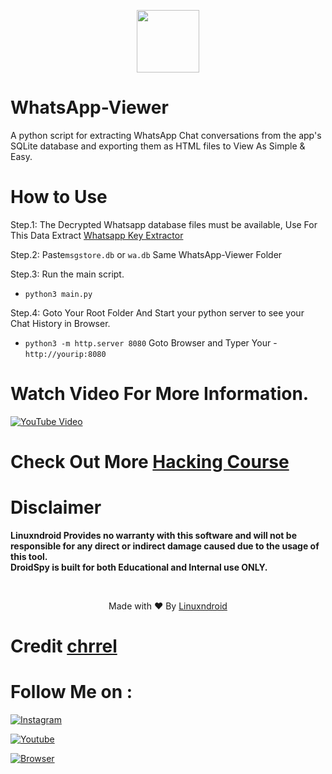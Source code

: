 <p align="center">
<img src="https://blogger.googleusercontent.com/img/b/R29vZ2xl/AVvXsEhOe-tzXfWFtQ6pew7MCq8rPtn6aY-HfBfGBTcnupqllQJ6kf1aWqszKyqgZ9yHntK-wBkAw1AedZFzzLUipNmMEBBixkhpeeTeJVBpBld7LW2YA4ZjnzSUuCx9Ou_16jVmjLZRTCJer-nUTIZcwqRNc7TEZZCX35vGJ8_zpH01QhYI6okNQcL7B-7idQ/s320/20230509_103108.png" height="100"><br>

# WhatsApp-Viewer
A python script for extracting WhatsApp Chat conversations from the app's SQLite database and exporting them as HTML files to View As Simple & Easy.

# How to Use
Step.1: The Decrypted Whatsapp database files must be available, Use For This Data Extract [Whatsapp Key Extractor](https://github.com/YuvrajRaghuvanshiS/WhatsApp-Key-Database-Extractor) 

Step.2: Paste`msgstore.db` or `wa.db` Same WhatsApp-Viewer Folder

Step.3: Run the main script.

 - `python3 main.py`

Step.4: Goto Your Root Folder And Start your python server to see your Chat History in Browser.
 - `python3 -m http.server 8080`
Goto Browser and Typer Your  - `http://yourip:8080`

# Watch Video For More Information.
[![YouTube Video](https://img.youtube.com/vi/x4cDTEwlwuo/0.jpg)](https://www.youtube.com/watch?v=x4cDTEwlwuo)

# Check Out More [Hacking Course](https://linuxndroid.in)

# Disclaimer
<b>Linuxndroid Provides no warranty with this software and will not be responsible for any direct or indirect damage caused due to the usage of this tool.<br>
DroidSpy is built for both Educational and Internal use ONLY.</b>

<br>
<p align="center">Made with ❤️ By <a href="https://www.youtube.com/channel/UC2O1Hfg-dDCbUcau5QWGcgg">Linuxndroid</a></p>

# Credit [chrrel](https://github.com/chrrel)

# Follow Me on :

[![Instagram](https://img.shields.io/badge/IG-linuxndroid-yellowgreen?style=for-the-badge&logo=instagram)](https://www.instagram.com/linuxndroid)

[![Youtube](https://img.shields.io/badge/Youtube-linuxndroid-redgreen?style=for-the-badge&logo=youtube)](https://www.youtube.com/channel/UC2O1Hfg-dDCbUcau5QWGcgg)

[![Browser](https://img.shields.io/badge/Website-linuxndroid-yellowred?style=for-the-badge&logo=browser)](https://www.linuxndroid.com)

